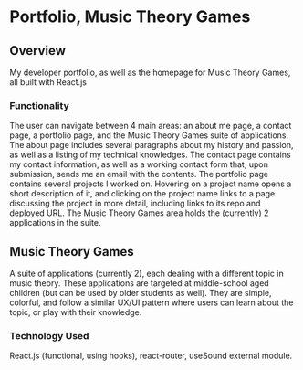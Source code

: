 # Portfolio, Music Theory Games

## Overview
My developer portfolio, as well as the homepage for Music Theory Games, all built with React.js 

### Functionality
The user can navigate between 4 main areas: an about me page, a contact page, a portfolio page, and the Music Theory Games suite of applications. The about page includes several paragraphs about my history and passion, as well as a listing of my technical knowledges. The contact page contains my contact information, as well as a working contact form that, upon submission, sends me an email with the contents. The portfolio page contains several projects I worked on. Hovering on a project name opens a short description of it, and clicking on the project name links to a page discussing the project in more detail, including links to its repo and deployed URL. The Music Theory Games area holds the (currently) 2 applications in the suite.

## Music Theory Games
A suite of applications (currently 2), each dealing with a different topic in music theory. These applications are targeted at middle-school aged children (but can be used by older students as well). They are simple, colorful, and follow a similar UX/UI pattern where users can learn about the topic, or play with their knowledge.

### Technology Used
React.js (functional, using hooks), react-router, useSound external module.
